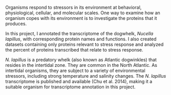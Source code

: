 Organisms respond to stressors in its environment at behavioral, physiological, cellular, and molecular scales. One way to examine how an organism copes with its environment is to investigate the proteins that it produces.

In this project, I annotated the transcriptome of the dogwhelk, *Nucella lapillus*, with corresponding protein names and functions. I also created datasets containing only proteins relevant to stress response and analyzed the percent of proteins transcribed that relate to stress response. 

*N. lapillus* is a predatory whelk (also known as Atlantic dogwinkles) that resides in the intertidal zone. They are common in the North Atlantic. As intertidal organisms, they are subject to a variety of environmental stressors, including strong temperature and salinity changes. The *N. lapillus* transcriptome is published and available (Chu et al. 2014), making it a suitable organism for transcriptome annotation in this project. 
     